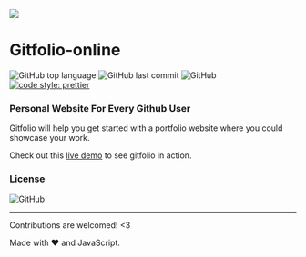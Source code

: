 ![](https://cdn.jsdelivr.net/gh/wangningkai/wangningkai//assets/20200726173312.png)

# Gitfolio-online

![GitHub top language](https://img.shields.io/github/languages/top/wangningkai/gitfolio-online.svg?style=popout-square)
![GitHub last commit](https://img.shields.io/github/last-commit/wangningkai/gitfolio-online.svg?style=popout-square)
![GitHub](https://img.shields.io/github/license/wangningkai/gitfolio-online.svg?style=popout-square)
[![code style: prettier](https://img.shields.io/badge/code_style-prettier-ff69b4.svg?style=flat-square)](https://github.com/prettier/prettier)

### Personal Website For Every Github User

Gitfolio will help you get started with a portfolio website where you could showcase your work.

Check out this [live demo](https://gitfolio-online.vercel.app/user/wangningkai) to see gitfolio in action.

### License

![GitHub](https://img.shields.io/github/license/imfunniee/gitfolio.svg?style=popout-square)

---

Contributions are welcomed! <3

Made with ❤️ and JavaScript.
